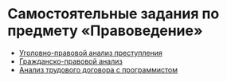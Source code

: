 # Самостоятельные задания по предмету «Правоведение»

* [Уголовно-правовой анализ преступления](criminal)
* [Гражданско-правовой анализ](civil)
* [Анализ трудового договора с программистом](labor)

